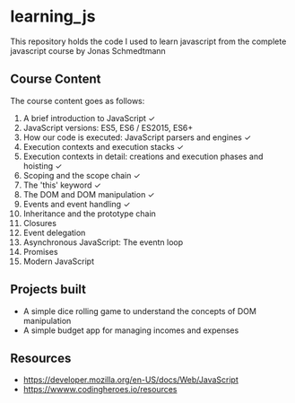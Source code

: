 # learning_js
This repository holds the code I used to learn javascript from the complete javascript course by Jonas Schmedtmann

## Course Content
The course content goes as follows:
1. A brief introduction to JavaScript ✓
2. JavaScript versions: ES5, ES6 / ES2015, ES6+
3. How our code is executed: JavaScript parsers and engines ✓
4. Execution contexts and execution stacks ✓
5. Execution contexts in detail: creations and execution phases and hoisting ✓
6. Scoping and the scope chain ✓
7. The 'this' keyword ✓
8. The DOM and DOM manipulation ✓
9. Events and event handling ✓
10. Inheritance and the prototype chain
11. Closures
12. Event delegation
13. Asynchronous JavaScript: The eventn loop
14. Promises
15. Modern JavaScript

## Projects built
- A simple dice rolling game to understand the concepts of DOM manipulation
- A simple budget app for managing incomes and expenses

## Resources
- https://developer.mozilla.org/en-US/docs/Web/JavaScript
- https://wwww.codingheroes.io/resources
